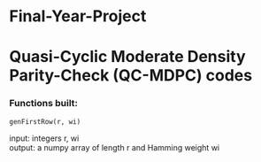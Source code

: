 # Final-Year-Project
# Quasi-Cyclic Moderate Density Parity-Check (QC-MDPC) codes

### Functions built:

```
genFirstRow(r, wi)
```
input: integers r, wi  
output: a numpy array of length r and Hamming weight wi


